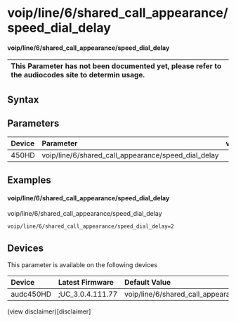 ﻿---
description: voip/line/6/shared_call_appearance/speed_dial_delay
search: false
---

# voip/line/6/shared_call_appearance/speed_dial_delay

#### voip/line/6/shared_call_appearance/speed_dial_delay


| This Parameter has not been documented yet, please refer to the audiocodes site to determin usage.  | 
| :--- |

## Syntax

## Parameters
|Device|Parameter|value|Description|
|:---|:---|:---|:---|
| 450HD | voip/line/6/shared_call_appearance/speed_dial_delay |  |  |

## Examples
#### voip/line/6/shared_call_appearance/speed_dial_delay

voip/line/6/shared_call_appearance/speed_dial_delay

```
voip/line/6/shared_call_appearance/speed_dial_delay=2
```

## Devices
This parameter is available on the following devices

| Device | Latest Firmware | Default Value |
|:---|:---|:---|
| audc450HD | ;UC_3.0.4.111.77 | voip/line/6/shared_call_appearance/speed_dial_delay=2 

(view disclaimer)[disclaimer]
